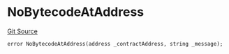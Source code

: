 # NoBytecodeAtAddress
[Git Source](https://github.com/thrackle-io/Tron_Internal/blob/de9d46fc7f857fca8d253f1ed09221b1c3873dd9/src/economic/ruleProcessor/RuleProcessorDiamondLib.sol)


```solidity
error NoBytecodeAtAddress(address _contractAddress, string _message);
```


